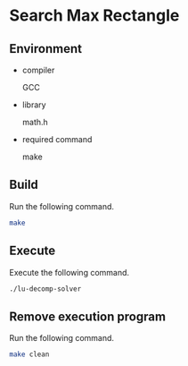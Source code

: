 # Search Max Rectangle
## Environment
* compiler

    GCC

* library

    math.h

* required command

    make

## Build
Run the following command.

```sh
make
```

## Execute
Execute the following command.

```sh
./lu-decomp-solver
```

## Remove execution program
Run the following command.

```sh
make clean
```
